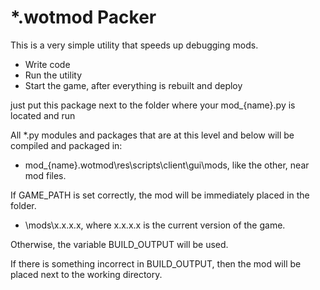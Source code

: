 # *.wotmod Packer

This is a very simple utility that speeds up debugging mods.

- Write code
- Run the utility
- Start the game, after everything is rebuilt and deploy

just put this package next to the folder where your mod_{name}.py is located and run

All *.py modules and packages that are at this level and below will be compiled and packaged in:
- mod_{name}.wotmod\res\scripts\client\gui\mods, like the other, near mod files.

If GAME_PATH is set correctly, the mod will be immediately placed in the folder.
- \mods\x.x.x.x, where x.x.x.x is the current version of the game.

Otherwise, the variable BUILD_OUTPUT will be used.

If there is something incorrect in BUILD_OUTPUT, then the mod will be placed next to the working directory.
